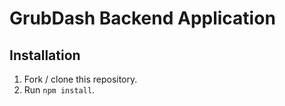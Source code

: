 # GrubDash Backend Application 

## Installation

1. Fork / clone this repository.
1. Run `npm install`.


